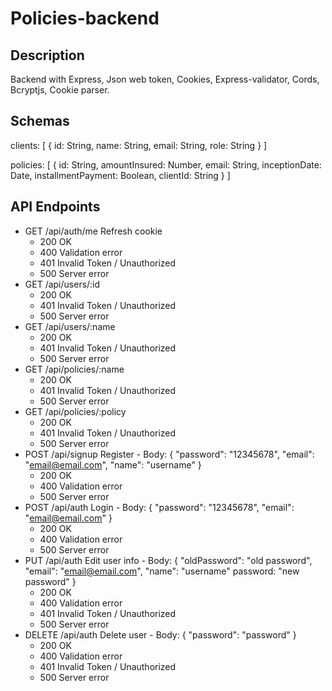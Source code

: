 # Policies-backend

## Description

Backend with Express, Json web token, Cookies, Express-validator, Cords, Bcryptjs, Cookie parser.

## Schemas

clients: [
  {
    id: String,
    name: String,
    email: String,
    role: String
  }
]

policies: [
  {
    id: String,
    amountInsured: Number,
    email: String,
    inceptionDate: Date,
    installmentPayment: Boolean,
    clientId: String
  }
]

## API Endpoints

- GET /api/auth/me Refresh cookie
  - 200 OK
  - 400 Validation error
  - 401 Invalid Token / Unauthorized
  - 500 Server error
- GET /api/users/:id
  - 200 OK
  - 401 Invalid Token / Unauthorized
  - 500 Server error
- GET /api/users/:name
  - 200 OK
  - 401 Invalid Token / Unauthorized
  - 500 Server error
- GET /api/policies/:name
  - 200 OK
  - 401 Invalid Token / Unauthorized
  - 500 Server error
- GET /api/policies/:policy
  - 200 OK
  - 401 Invalid Token / Unauthorized
  - 500 Server error
- POST /api/signup Register - Body: { "password": "12345678", "email": "email@email.com", "name": "username" }
  - 200 OK
  - 400 Validation error
  - 500 Server error
- POST /api/auth Login - Body: { "password": "12345678", "email": "email@email.com" }
  - 200 OK
  - 400 Validation error
  - 500 Server error
- PUT /api/auth Edit user info - Body: { "oldPassword": "old password", "email": "email@email.com", "name": "username" password: "new password" }
  - 200 OK
  - 400 Validation error
  - 401 Invalid Token / Unauthorized
  - 500 Server error
- DELETE /api/auth Delete user - Body: { "password": "password" }
  - 200 OK
  - 400 Validation error
  - 401 Invalid Token / Unauthorized
  - 500 Server error
